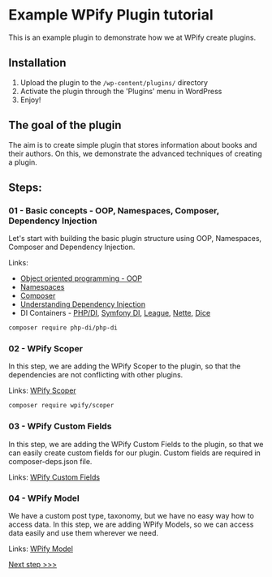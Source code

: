 # Example WPify Plugin tutorial

This is an example plugin to demonstrate how we at WPify create plugins.

## Installation

1. Upload the plugin to the `/wp-content/plugins/` directory
2. Activate the plugin through the 'Plugins' menu in WordPress
3. Enjoy!

## The goal of the plugin

The aim is to create simple plugin that stores information about books and their authors. On this, we demonstrate
the advanced techniques of creating a plugin.

## Steps:

### 01 - Basic concepts - OOP, Namespaces, Composer, Dependency Injection

Let's start with building the basic plugin structure using OOP, Namespaces, Composer and Dependency Injection.

Links:

* [Object oriented programming - OOP](https://www.phptutorial.net/php-oop/)
* [Namespaces](https://www.phptutorial.net/php-oop/php-namespace/)
* [Composer](https://getcomposer.org/doc/01-basic-usage.md)
* [Understanding Dependency Injection](https://php-di.org/doc/understanding-di.html)
* DI Containers - [PHP/DI](https://php-di.org/), [Symfony DI](https://symfony.com/doc/current/components/dependency_injection.html), [League](https://container.thephpleague.com/), [Nette](https://doc.nette.org/en/dependency-injection/container), [Dice](https://github.com/Level-2/Dice)

```bash
composer require php-di/php-di
```

### 02 - WPify Scoper

In this step, we are adding the WPify Scoper to the plugin, so that the dependencies are not conflicting with other
plugins.

Links: [WPify Scoper](https://packagist.org/packages/wpify/scoper)

```bash
composer require wpify/scoper
```

### 03 - WPify Custom Fields

In this step, we are adding the WPify Custom Fields to the plugin, so that we can easily create custom fields for our
plugin. Custom fields are required in composer-deps.json file.

Links: [WPify Custom Fields](https://packagist.org/packages/wpify/custom-fields)

### 04 - WPify Model

We have a custom post type, taxonomy, but we have no easy way how to access data. In this step, we are adding 
WPify Models, so we can access data easily and use them wherever we need.

Links: [WPify Model](https://packagist.org/packages/wpify/model)


[Next step >>>](https://github.com/wpify/plugin-tutorial/tree/05-templates)
